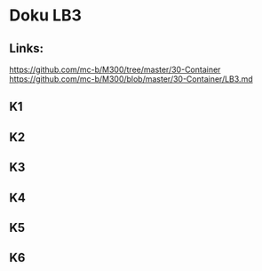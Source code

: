 # Doku LB3

## Links:

https://github.com/mc-b/M300/tree/master/30-Container
https://github.com/mc-b/M300/blob/master/30-Container/LB3.md

## K1

## K2

## K3

## K4

## K5

## K6

